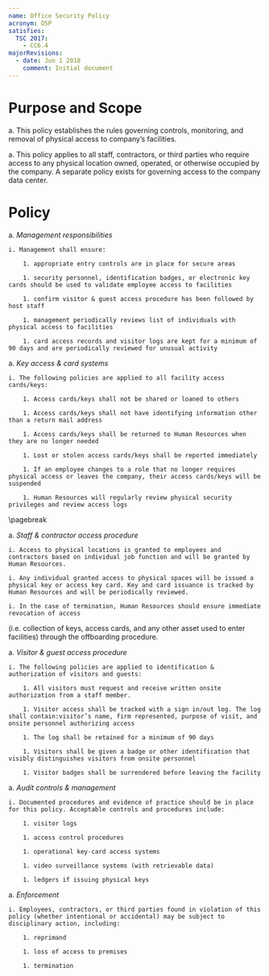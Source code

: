 ```yaml
---
name: Office Security Policy
acronym: OSP
satisfies:
  TSC 2017:
    - CC6.4
majorRevisions:
  - date: Jun 1 2018
    comment: Initial document
---
```


# Purpose and Scope

a. This policy establishes the rules governing controls, monitoring, and removal of physical access to company’s facilities.

a. This policy applies to all staff, contractors, or third parties who require access to any physical location owned, operated, or otherwise occupied by the company. A separate policy exists for governing access to the company data center. 

# Policy

a. *Management responsibilities*

    i. Management shall ensure:

        1. appropriate entry controls are in place for secure areas

        1. security personnel, identification badges, or electronic key cards should be used to validate employee access to facilities

        1. confirm visitor & guest access procedure has been followed by host staff 
        
        1. management periodically reviews list of individuals with physical access to facilities 
        
        1. card access records and visitor logs are kept for a minimum of 90 days and are periodically reviewed for unusual activity 

a. *Key access & card systems*
      
    i. The following policies are applied to all facility access cards/keys:
    
        1. Access cards/keys shall not be shared or loaned to others
      
        1. Access cards/keys shall not have identifying information other than a return mail address
      
        1. Access cards/keys shall be returned to Human Resources when they are no longer needed
      
        1. Lost or stolen access cards/keys shall be reported immediately 
      
        1. If an employee changes to a role that no longer requires physical access or leaves the company, their access cards/keys will be suspended 
      
        1. Human Resources will regularly review physical security privileges and review access logs 

\pagebreak 

a. *Staff & contractor access procedure* 

    i. Access to physical locations is granted to employees and contractors based on individual job function and will be granted by Human Resources. 

    i. Any individual granted access to physical spaces will be issued a physical key or access key card. Key and card issuance is tracked by Human Resources and will be periodically reviewed. 

    i. In the case of termination, Human Resources should ensure immediate revocation of access 
(i.e. collection of keys, access cards, and any other asset used to enter facilities) through the offboarding procedure. 

a. *Visitor & guest access procedure*
	
    i. The following policies are applied to identification & authorization of visitors and guests:

        1. All visitors must request and receive written onsite authorization from a staff member. 

        1. Visitor access shall be tracked with a sign in/out log. The log shall contain:visitor’s name, firm represented, purpose of visit, and onsite personnel authorizing access

        1. The log shall be retained for a minimum of 90 days

        1. Visitors shall be given a badge or other identification that visibly distinguishes visitors from onsite personnel 

        1. Visitor badges shall be surrendered before leaving the facility

a. *Audit controls & management*

    i. Documented procedures and evidence of practice should be in place for this policy. Acceptable controls and procedures include:

        1. visitor logs

        1. access control procedures
        
        1. operational key-card access systems
        
        1. video surveillance systems (with retrievable data)
        
        1. ledgers if issuing physical keys 

a. *Enforcement*

    i. Employees, contractors, or third parties found in violation of this policy (whether intentional or accidental) may be subject to disciplinary action, including:
      
        1. reprimand
        
        1. loss of access to premises
        
        1. termination



